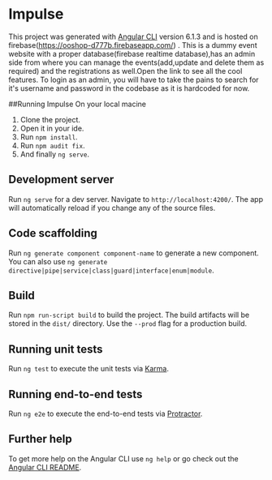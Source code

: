 # Impulse

This project was generated with [Angular CLI](https://github.com/angular/angular-cli) version 6.1.3 and is hosted on firebase(https://ooshop-d777b.firebaseapp.com/) . This is a dummy event website with a proper database(firebase realtime database),has an admin side from where you can manage the events(add,update and delete them as required) and the registrations as well.Open the link to see all the cool features. To login as an admin, you will have to take the pains to search for it's username and password in the codebase as it is hardcoded for now.

##Running Impulse On your local macine

1. Clone the project.
2. Open it in your ide.
3. Run `npm install`.
4. Run `npm audit fix`.
5. And finally `ng serve`.
## Development server

Run `ng serve` for a dev server. Navigate to `http://localhost:4200/`. The app will automatically reload if you change any of the source files.

## Code scaffolding

Run `ng generate component component-name` to generate a new component. You can also use `ng generate directive|pipe|service|class|guard|interface|enum|module`.

## Build

Run `npm run-script build` to build the project. The build artifacts will be stored in the `dist/` directory. Use the `--prod` flag for a production build.

## Running unit tests

Run `ng test` to execute the unit tests via [Karma](https://karma-runner.github.io).

## Running end-to-end tests

Run `ng e2e` to execute the end-to-end tests via [Protractor](http://www.protractortest.org/).

## Further help

To get more help on the Angular CLI use `ng help` or go check out the [Angular CLI README](https://github.com/angular/angular-cli/blob/master/README.md).
